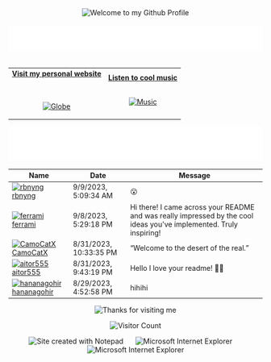 <!-- "Hero" Header -->
<div align="center">
  <img src="https://github.com/BrunnerLivio/brunnerlivio/blob/master/images/welcome.png?raw=true" style="max-width: 100%;" alt="Welcome to my Github Profile" />
  <br />
  <br />
  <img height="50" alt="My Name is Livio and I like Node.js" src="images/personal_note.svg" />
  <br />
  <br />

</div>

<!-- Social -->
<table width="100%" align="center">
<tr>
<td align="center">
<a href="https://brunnerliv.io">
<strong>Visit my personal website </strong>
<br />
<br />
<br />

<p>

<img alt="Globe" height="80" src="images/globe.gif">
</a>
</p>

</td>


<td align="center">
<a href="https://www.youtube.com/watch?v=3YxaaGgTQYM&ab_channel=EvanescenceVEVO">
<strong>Listen to cool music</strong>
<br />
<br />


<p>
<img height="100" alt="Music" src="images/music.gif"> 
</a>
</p>

</td>
</tr>
</table>

<div align="center">
<a href="https://github.com/BrunnerLivio/brunnerlivio/issues/62#issuecomment-new"><img src="images/guestbook.svg"></a> 
</div>

<!-- Guestbook -->
| Name | Date | Message |
|---|---|---|
| <a href="https://github.com/rbnyng"><img width="24" src="https://avatars.githubusercontent.com/u/59581322?s=24&v=4" alt="rbnyng" /> rbnyng</a> |9/9/2023, 5:09:34 AM|😮|
| <a href="https://github.com/ferrami"><img width="24" src="https://avatars.githubusercontent.com/u/86069304?s=24&u=6d6e9286688a8dd741b80ac6ba542fad0b6048b8&v=4" alt="ferrami" /> ferrami</a> |9/8/2023, 5:29:18 PM|Hi there! I came across your README and was really impressed by the cool ideas you've implemented. Truly inspiring!|
| <a href="https://github.com/CamoCatX"><img width="24" src="https://avatars.githubusercontent.com/u/69330490?s=24&u=d62d9f6bdc881af6a086c1edaeb71299dab1da40&v=4" alt="CamoCatX" /> CamoCatX</a> |8/31/2023, 10:33:35 PM|“Welcome to the desert of the real.”|
| <a href="https://github.com/aitor555"><img width="24" src="https://avatars.githubusercontent.com/u/30249599?s=24&u=4874eb7395097b5dffb0e9cec0f29493fdc700e2&v=4" alt="aitor555" /> aitor555</a> |8/31/2023, 9:43:19 PM|Hello I love your readme! 👋👋|
| <a href="https://github.com/hananagohir"><img width="24" src="https://avatars.githubusercontent.com/u/73364515?s=24&v=4" alt="hananagohir" /> hananagohir</a> |8/29/2023, 4:52:58 PM|hihihi|
<!-- /Guestbook -->

<!-- Footer -->

<div align="center">

<img height="120" alt="Thanks for visiting me" width="100%" src="https://raw.githubusercontent.com/BrunnerLivio/brunnerlivio/master/images/marquee.svg" />
<br />

![Visitor Count](https://profile-counter.glitch.me/brunnerlivio/count.svg)


<img src="https://raw.githubusercontent.com/BrunnerLivio/brunnerlivio/master/images/notepad.gif" alt="Site created with Notepad" height="30" />
<!-- "margin-right: whatever;" -->
<span>&nbsp;&nbsp;&nbsp;&nbsp;</span>  
<img src="https://raw.githubusercontent.com/BrunnerLivio/brunnerlivio/master/images/ie_logo.gif" alt="Microsoft Internet Explorer" />
<span>&nbsp;&nbsp;&nbsp;&nbsp;</span>  
<img src="https://raw.githubusercontent.com/BrunnerLivio/brunnerlivio/master/images/noframes.gif" alt="Microsoft Internet Explorer" />

</div>

